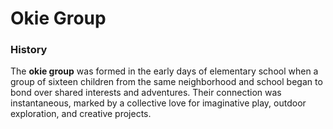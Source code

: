 # Okie Group

### History

The **okie group** was formed in the early days of elementary school
when a group of sixteen children from the same neighborhood and
school began to bond over shared interests and adventures. Their
connection was instantaneous, marked by a collective love for
imaginative play, outdoor exploration, and creative projects.
